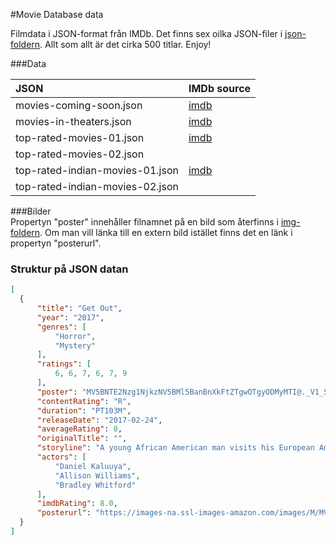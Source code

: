 #Movie Database data

Filmdata i JSON-format från IMDb. Det finns sex oilka JSON-filer i [json-foldern](https://github.com/attilac/movie-json-data/tree/master/json). Allt som allt är det cirka 500 titlar. Enjoy!

###Data

| JSON                             | IMDb source                                                                         | 
| :--------------------------------| :-----------------------------------------------------------------------------------|
|  movies-coming-soon.json         | [imdb](http://www.imdb.com/movies-coming-soon/?ref_=nv_mv_cs_4)                     | 
|  movies-in-theaters.json         | [imdb](http://www.imdb.com/movies-in-theaters/?ref_=cs_inth)                        |  
|  top-rated-movies-01.json        | [imdb](http://www.imdb.com/chart/top?ref_=nv_mv_250_6)                              |     
|  top-rated-movies-02.json        |                                                                                     | 
|  top-rated-indian-movies-01.json | [imdb](http://www.imdb.com/chart/top-indian-movies?ref_=nv_mv_250_in_7)             | 
|  top-rated-indian-movies-02.json |                                                                                     |

###Bilder  
Propertyn "poster" innehåller filnamnet på en bild som återfinns i [img-foldern](https://github.com/attilac/movie-json-data/tree/master/img).
Om man vill länka till en extern bild istället finns det en länk i propertyn "posterurl".

### Struktur på JSON datan
```JSON
[
  {
      "title": "Get Out",
      "year": "2017",
      "genres": [
          "Horror",
          "Mystery"
      ],
      "ratings": [
          6, 6, 7, 6, 7, 9
      ],
      "poster": "MV5BNTE2Nzg1NjkzNV5BMl5BanBnXkFtZTgwOTgyODMyMTI@._V1_SY500_CR0,0,315,500_AL_.jpg",
      "contentRating": "R",
      "duration": "PT103M",
      "releaseDate": "2017-02-24",
      "averageRating": 0,
      "originalTitle": "",
      "storyline": "A young African American man visits his European American girlfriend's family estate where he learns that many of its residents, who are black, have gone missing, and he soon learns the horrible truth when another frantic African-American warns him to \"get out\". He soon learns this is easier said than done.",
      "actors": [
          "Daniel Kaluuya",
          "Allison Williams",
          "Bradley Whitford"
      ],
      "imdbRating": 8.0,
      "posterurl": "https://images-na.ssl-images-amazon.com/images/M/MV5BNTE2Nzg1NjkzNV5BMl5BanBnXkFtZTgwOTgyODMyMTI@._V1_SY500_CR0,0,315,500_AL_.jpg"
  }
]

```
